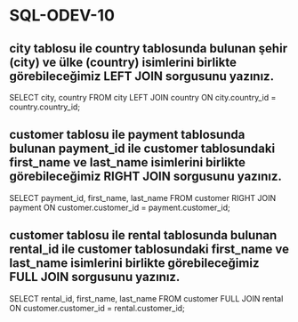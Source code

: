 # SQL-ODEV-10

## city tablosu ile country tablosunda bulunan şehir (city) ve ülke (country) isimlerini birlikte görebileceğimiz LEFT JOIN sorgusunu yazınız.
SELECT city, country FROM city
LEFT JOIN country ON city.country_id = country.country_id;

## customer tablosu ile payment tablosunda bulunan payment_id ile customer tablosundaki first_name ve last_name isimlerini birlikte görebileceğimiz RIGHT JOIN sorgusunu yazınız.
SELECT payment_id, first_name, last_name FROM customer
RIGHT JOIN payment ON customer.customer_id = payment.customer_id;

## customer tablosu ile rental tablosunda bulunan rental_id ile customer tablosundaki first_name ve last_name isimlerini birlikte görebileceğimiz FULL JOIN sorgusunu yazınız.
SELECT rental_id, first_name, last_name FROM customer
FULL JOIN rental ON customer.customer_id = rental.customer_id;
